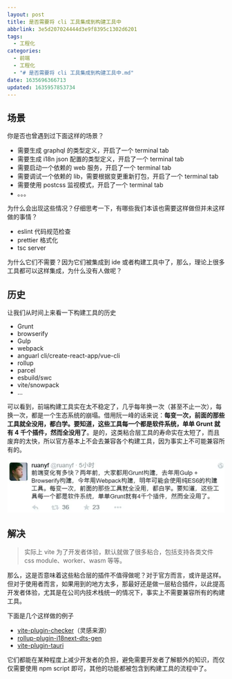 ```yaml
---
layout: post
title: 是否需要将 cli 工具集成到构建工具中
abbrlink: 3e5d207024444d3e9f8395c1302d6201
tags:
  - 工程化
categories:
  - 前端
  - 工程化
  - "# 是否需要将 cli 工具集成到构建工具中.md"
date: 1635696366713
updated: 1635957853734
---
```


## 场景

你是否也曾遇到过下面这样的场景？

*   需要生成 graphql 的类型定义，开启了一个 terminal tab
*   需要生成 i18n json 配置的类型定义，开启了一个 terminal tab
*   需要启动一个依赖的 web 服务，开启了一个 terminal tab
*   需要调试一个依赖的 lib，需要根据变更重新打包，开启了一个 terminal tab
*   需要使用 postcss 监视模式，开启了一个 terminal tab
*   。。。

为什么会出现这些情况？仔细思考一下，有哪些我们本该也需要这样做但并未这样做的事情？

*   eslint 代码规范检查
*   prettier 格式化
*   tsc server

为什么它们不需要？因为它们被集成到 ide 或者构建工具中了，那么，理论上很多工具都可以这样集成，为什么没有人做呢？

## 历史

让我们从时间上来看一下构建工具的历史

*   Grunt
*   browserify
*   Gulp
*   webpack
*   anguarl cli/create-react-app/vue-cli
*   rollup
*   parcel
*   esbuild/swc
*   vite/snowpack
*   ...

可以看到，前端构建工具实在太不稳定了，几乎每年换一次（甚至不止一次），每换一次，都是一个生态系统的崩塌。借用阮一峰的话来说：**每变一次，前面的那些工具就全没用，都白学。要知道，这些工具每一个都是软件系统，单单 Grunt 就有 4 千个插件，然而全没用了**。是的，这类粘合层工具的寿命实在太短了，而且废弃的太快，所以官方基本上不会去兼容各个构建工具，因为事实上不可能兼容所有的。

![1635696863565](/resources/876b3fe42f3f4507af65a670d801a1a1.png)

## 解决

> 实际上 vite 为了开发者体验，默认就做了很多粘合，包括支持各类文件 css module、worker、wasm 等等。

那么，这是否意味着这些粘合层的插件不值得做呢？对于官方而言，或许是这样。但对于使用者而言，如果用到的地方太多，那最好还是做一层粘合插件，以此提高开发者体验，尤其是在公司内技术栈统一的情况下，事实上不需要兼容所有的构建工具。

下面是几个这样做的例子

*   [vite-plugin-checker](https://github.com/fi3ework/vite-plugin-checker)（灵感来源）
*   [rollup-plugin-i18next-dts-gen](https://github.com/rxliuli/liuli-tools/tree/master/libs/rollup-plugin-i18next-dts-gen)
*   [vite-plugin-tauri](https://github.com/amrbashir/vite-plugin-tauri)

它们都能在某种程度上减少开发者的负担，避免需要开发者了解额外的知识，而仅仅需要使用 npm script 即可，其他的功能都被包含到构建工具的流程中了。
